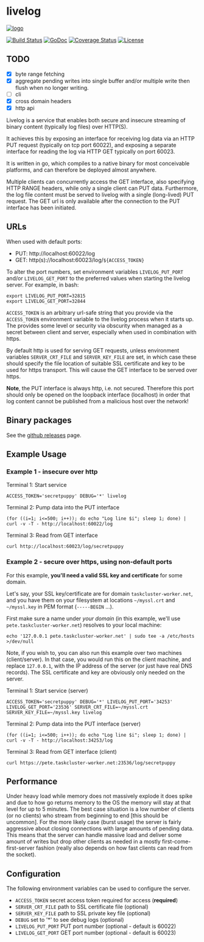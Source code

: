 # livelog

[![logo](https://tools.taskcluster.net/b2d854df0391f8b777f39a486ebbc868.png)](https://tools.taskcluster.net/b2d854df0391f8b777f39a486ebbc868.png)

[![Build Status](https://travis-ci.org/taskcluster/livelog.svg?branch=master)](http://travis-ci.org/taskcluster/livelog)
[![GoDoc](https://godoc.org/github.com/taskcluster/livelog?status.svg)](https://godoc.org/github.com/taskcluster/livelog)
[![Coverage Status](https://coveralls.io/repos/taskcluster/livelog/badge.svg?branch=master&service=github)](https://coveralls.io/github/taskcluster/livelog?branch=master)
[![License](https://img.shields.io/badge/license-MPL%202.0-orange.svg)](http://mozilla.org/MPL/2.0)

## TODO
  - [x] byte range fetching
  - [x] aggregate pending writes into single buffer and/or multiple write
    then flush when no longer writing.
  - [ ] cli
  - [x] cross domain headers
  - [x] http api

Livelog is a service that enables both secure and insecure streaming of binary
content (typically log files) over HTTP(S).

It achieves this by exposing an interface for receiving log data via an HTTP
PUT request (typically on tcp port 60022), and exposing a separate interface
for reading the log via HTTP GET typically on port 60023.

It is written in go, which compiles to a native binary for most conceivable
platforms, and can therefore be deployed almost anywhere.

Multiple clients can concurrently access the GET interface, also specifying
HTTP RANGE headers, while only a single client can PUT data. Furthermore, the
log file content must be served to livelog with a single (long-lived) PUT
request. The GET url is only available after the connection to the PUT
interface has been initiated.

## URLs

When used with default ports:

* PUT: http://localhost:60022/log
* GET: http(s)://localhost:60023/log/`${ACCESS_TOKEN}`

To alter the port numbers, set environment variables `LIVELOG_PUT_PORT` and/or
`LIVELOG_GET_PORT` to the preferred values when starting the livelog server.
For example, in bash:

```
export LIVELOG_PUT_PORT=32815
export LIVELOG_GET_PORT=32844
```

`ACCESS_TOKEN` is an arbitrary url-safe string that you provide via the
`ACCESS_TOKEN` environment variable to the livelog process when it starts up.
The provides some level or security via obscurity when managed as a secret
between client and server, especially when used in combination with https.

By default http is used for serving GET requests, unless environment variables
`SERVER_CRT_FILE` and `SERVER_KEY_FILE` are set, in which case these should
specify the file location of suitable SSL certificate and key to be used for
https transport. This will cause the GET interface to be served over https.

**Note**, the PUT interface is always http, i.e. not secured. Therefore this
port should only be opened on the loopback interface (localhost) in order that
log content cannot be published from a malicious host over the network!

## Binary packages
See the [github releases](https://github.com/taskcluster/livelog/releases) page.

## Example Usage

### Example 1 - insecure over http

Terminal 1: Start service

```
ACCESS_TOKEN='secretpuppy' DEBUG='*' livelog
```

Terminal 2: Pump data into the PUT interface

```
(for ((i=1; i<=500; i++)); do echo "Log line $i"; sleep 1; done) | curl -v -T - http://localhost:60022/log
```

Terminal 3: Read from GET interface

```
curl http://localhost:60023/log/secretpuppy
```

### Example 2 - secure over https, using non-default ports

For this example, **you'll need a valid SSL key and certificate** for some
domain.

Let's say, your SSL key/certificate are for domain `taskcluster-worker.net`,
and you have them on your filesystem at locations `~/myssl.crt` and
`~/myssl.key` in PEM format (`-----BEGIN` ...).

First make sure a name under *your domain* (in this example, we'll use
`pete.taskcluster-worker.net`) resolves to your local machine:

```
echo '127.0.0.1 pete.taskcluster-worker.net' | sudo tee -a /etc/hosts >/dev/null
```

Note, if you wish to, you can also run this example over two machines
(client/server). In that case, you would run this on the client machine, and
replace `127.0.0.1`, with the IP address of the server (or just have real DNS
records). The SSL certificate and key are obviously only needed on the server.

Terminal 1: Start service (server)

```
ACCESS_TOKEN='secretpuppy' DEBUG='*' LIVELOG_PUT_PORT='34253' LIVELOG_GET_PORT='23536' SERVER_CRT_FILE=~/myssl.crt SERVER_KEY_FILE=~/myssl.key livelog
```

Terminal 2: Pump data into the PUT interface (server)

```
(for ((i=1; i<=500; i++)); do echo "Log line $i"; sleep 1; done) | curl -v -T - http://localhost:34253/log
```

Terminal 3: Read from GET interface (client)

```
curl https://pete.taskcluster-worker.net:23536/log/secretpuppy
```

## Performance

Under heavy load while memory does not massively explode it does spike
and due to how go returns memory to the OS the memory will stay at that
level for up to 5 minutes. The best case situation is a low number of
clients (or no clients) who stream from beginning to end [this should be
uncommon]. For the more likely case (burst usage) the server is fairly
aggressive about closing connections with large amounts of pending data.
This means that the server can handle massive load and deliver some
amount of writes but drop other clients as needed in a mostly
first-come-first-server fashion (really also depends on how fast clients
can read from the socket).

## Configuration
The following environment variables can be used to configure the server.

 * `ACCESS_TOKEN` secret access token required for access (**required**)
 * `SERVER_CRT_FILE` path to SSL certificate file (optional)
 * `SERVER_KEY_FILE` path to SSL private key file (optional)
 * `DEBUG` set to '*' to see debug logs (optional)
 * `LIVELOG_PUT_PORT` PUT port number (optional - default is 60022)
 * `LIVELOG_GET_PORT` GET port number (optional - default is 60023)
